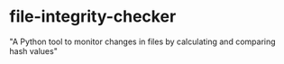 # file-integrity-checker
"A Python tool to monitor changes in files by calculating and comparing hash values"
